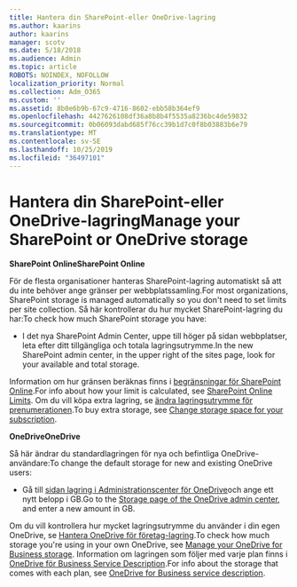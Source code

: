 ```yaml
---
title: Hantera din SharePoint-eller OneDrive-lagring
ms.author: kaarins
author: kaarins
manager: scotv
ms.date: 5/18/2018
ms.audience: Admin
ms.topic: article
ROBOTS: NOINDEX, NOFOLLOW
localization_priority: Normal
ms.collection: Adm_O365
ms.custom: ''
ms.assetid: 8b0e6b9b-67c9-4716-8602-ebb58b364ef9
ms.openlocfilehash: 4427626108df36a8b8b4f5535a8236bc4de59832
ms.sourcegitcommit: 0b06093dabd685f76cc39b1d7c0f8b03883b6e79
ms.translationtype: MT
ms.contentlocale: sv-SE
ms.lasthandoff: 10/25/2019
ms.locfileid: "36497101"
---
```

# <a name="manage-your-sharepoint-or-onedrive-storage"></a><span data-ttu-id="13004-102">Hantera din SharePoint-eller OneDrive-lagring</span><span class="sxs-lookup"><span data-stu-id="13004-102">Manage your SharePoint or OneDrive storage</span></span>

 <span data-ttu-id="13004-103">**SharePoint Online**</span><span class="sxs-lookup"><span data-stu-id="13004-103">**SharePoint Online**</span></span>
  
<span data-ttu-id="13004-104">För de flesta organisationer hanteras SharePoint-lagring automatiskt så att du inte behöver ange gränser per webbplatssamling.</span><span class="sxs-lookup"><span data-stu-id="13004-104">For most organizations, SharePoint storage is managed automatically so you don't need to set limits per site collection.</span></span> <span data-ttu-id="13004-105">Så här kontrollerar du hur mycket SharePoint-lagring du har:</span><span class="sxs-lookup"><span data-stu-id="13004-105">To check how much SharePoint storage you have:</span></span>
  
- <span data-ttu-id="13004-106">I det nya SharePoint Admin Center, uppe till höger på sidan webbplatser, leta efter ditt tillgängliga och totala lagringsutrymme.</span><span class="sxs-lookup"><span data-stu-id="13004-106">In the new SharePoint admin center, in the upper right of the sites page, look for your available and total storage.</span></span>
    
<span data-ttu-id="13004-107">Information om hur gränsen beräknas finns i [begränsningar för SharePoint Online](https://go.microsoft.com/fwlink/p/?LinkID=856113).</span><span class="sxs-lookup"><span data-stu-id="13004-107">For info about how your limit is calculated, see [SharePoint Online Limits](https://go.microsoft.com/fwlink/p/?LinkID=856113).</span></span> <span data-ttu-id="13004-108">Om du vill köpa extra lagring, se [ändra lagringsutrymme för prenumerationen](https://go.microsoft.com/fwlink/?linkid=866428).</span><span class="sxs-lookup"><span data-stu-id="13004-108">To buy extra storage, see [Change storage space for your subscription](https://go.microsoft.com/fwlink/?linkid=866428).</span></span>
  
 <span data-ttu-id="13004-109">**OneDrive**</span><span class="sxs-lookup"><span data-stu-id="13004-109">**OneDrive**</span></span>
  
<span data-ttu-id="13004-110">Så här ändrar du standardlagringen för nya och befintliga OneDrive-användare:</span><span class="sxs-lookup"><span data-stu-id="13004-110">To change the default storage for new and existing OneDrive users:</span></span>
  
- <span data-ttu-id="13004-111">Gå till [sidan lagring i Administrationscenter för OneDrive](https://admin.onedrive.com/?v=StorageSettings)och ange ett nytt belopp i GB.</span><span class="sxs-lookup"><span data-stu-id="13004-111">Go to the [Storage page of the OneDrive admin center](https://admin.onedrive.com/?v=StorageSettings), and enter a new amount in GB.</span></span>
    
<span data-ttu-id="13004-112">Om du vill kontrollera hur mycket lagringsutrymme du använder i din egen OneDrive, se [Hantera OneDrive för företag-lagring](https://go.microsoft.com/fwlink/?linkid=866429).</span><span class="sxs-lookup"><span data-stu-id="13004-112">To check how much storage you're using in your own OneDrive, see [Manage your OneDrive for Business storage](https://go.microsoft.com/fwlink/?linkid=866429).</span></span> <span data-ttu-id="13004-113">Information om lagringen som följer med varje plan finns i [OneDrive för Business Service Description](https://go.microsoft.com/fwlink/p/?LinkID=826071).</span><span class="sxs-lookup"><span data-stu-id="13004-113">For info about the storage that comes with each plan, see [OneDrive for Business service description](https://go.microsoft.com/fwlink/p/?LinkID=826071).</span></span>
  

